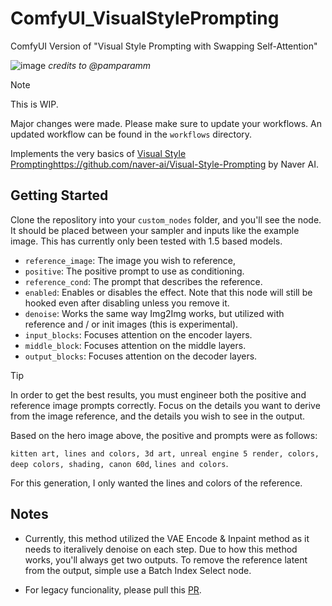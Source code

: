 # ComfyUI_VisualStylePrompting
ComfyUI Version of "Visual Style Prompting with Swapping Self-Attention"

![image](https://github.com/ExponentialML/ComfyUI_VisualStylePrompting/assets/59846140/a4272a7a-5f9a-4e34-a1b7-9cb92cf7ef71)
*credits to @pamparamm*

> [!NOTE]  
> This is WIP.
> 
> Major changes were made. Please make sure to update your workflows. An updated workflow can be found in the `workflows` directory.

Implements the very basics of [Visual Style Prompting](https://github.com/naver-ai/Visual-Style-Prompting)https://github.com/naver-ai/Visual-Style-Prompting by Naver AI.

## Getting Started

Clone the reposlitory into your `custom_nodes` folder, and you'll see the node. It should be placed between your sampler and inputs like the example image.
This has currently only been tested with 1.5 based models.

- `reference_image`: The image you wish to reference,
- `positive`: The positive prompt to use as conditioning.
- `reference_cond`: The prompt that describes the reference.
- `enabled`: Enables or disables the effect. Note that this node will still be hooked even after disabling unless you remove it.
- `denoise`: Works the same way Img2Img works, but utilized with reference and / or init images (this is experimental).
- `input_blocks`: Focuses attention on the encoder layers.
- `middle_block`: Focuses attention on the middle layers.
- `output_blocks`: Focuses attention on the decoder layers.

> [!TIP]  
> In order to get the best results, you must engineer both the positive and reference image prompts correctly. Focus on the details you want to derive from the image reference, and the details you wish to see in the output.
> 
> Based on the hero image above, the positive and prompts were as follows:
>
> `kitten art, lines and colors, 3d art, unreal engine 5 render, colors, deep colors, shading, canon 60d`, `lines and colors`.
> 
> For this generation, I only wanted the lines and colors of the reference.

## Notes

- Currently, this method utilized the VAE Encode & Inpaint method as it needs to iteralively denoise on each step.
Due to how this method works, you'll always get two outputs. To remove the reference latent from the output, simple use a Batch Index Select node.

- For legacy funcionality, please pull this [PR](https://github.com/ExponentialML/ComfyUI_VisualStylePrompting/tree/712a41579e730c5db87d68c2dcde4e92c48ab2cc).
